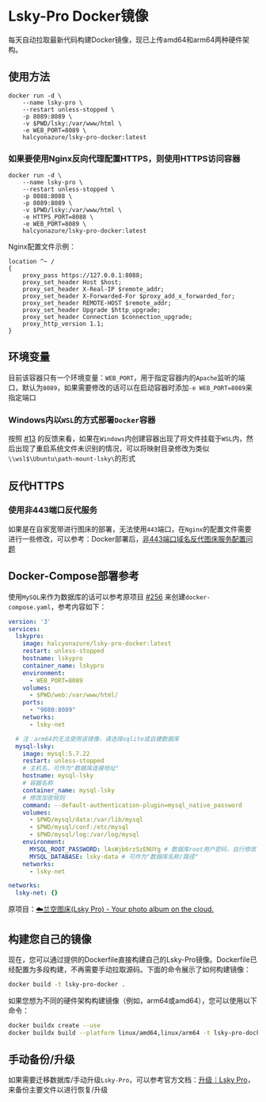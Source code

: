 # Lsky-Pro Docker镜像

每天自动拉取最新代码构建Docker镜像，现已上传amd64和arm64两种硬件架构。

## 使用方法

```docker
docker run -d \
    --name lsky-pro \
    --restart unless-stopped \
    -p 8089:8089 \
    -v $PWD/lsky:/var/www/html \
    -e WEB_PORT=8089 \
    halcyonazure/lsky-pro-docker:latest
```

### 如果要使用Nginx反向代理配置HTTPS，则使用HTTPS访问容器

```docker
docker run -d \
    --name lsky-pro \
    --restart unless-stopped \
    -p 8088:8088 \
    -p 8089:8089 \
    -v $PWD/lsky:/var/www/html \
    -e HTTPS_PORT=8088 \
    -e WEB_PORT=8089 \
    halcyonazure/lsky-pro-docker:latest
```

Nginx配置文件示例：

```nginx
location ^~ /
{
    proxy_pass https://127.0.0.1:8088;
    proxy_set_header Host $host;
    proxy_set_header X-Real-IP $remote_addr;
    proxy_set_header X-Forwarded-For $proxy_add_x_forwarded_for;
    proxy_set_header REMOTE-HOST $remote_addr;
    proxy_set_header Upgrade $http_upgrade;
    proxy_set_header Connection $connection_upgrade;
    proxy_http_version 1.1;
}
```


## 环境变量

目前该容器只有一个环境变量：`WEB_PORT`，用于指定容器内的`Apache`监听的端口，默认为`8089`，如果需要修改的话可以在启动容器时添加`-e WEB_PORT=8089`来指定端口

### Windows内以`WSL`的方式部署`Docker`容器

按照 [#13](https://github.com/HalcyonAzure/lsky-pro-docker/issues/13) 的反馈来看，如果在`Windows`内创建容器出现了将文件挂载于`WSL`内，然后出现了重启系统文件未识别的情况，可以将映射目录修改为类似`\\wsl$\Ubuntu\path-mount-lsky\`的形式

## 反代HTTPS

### 使用非443端口反代服务

如果是在自家宽带进行图床的部署，无法使用`443`端口，在`Nginx`的配置文件需要进行一些修改，可以参考：Docker部署后，[非443端口域名反代图床服务配置问题](https://github.com/HalcyonAzure/lsky-pro-docker/issues/7)

## Docker-Compose部署参考

使用`MySQL`来作为数据库的话可以参考原项目 [#256](https://github.com/lsky-org/lsky-pro/issues/256) 来创建`docker-compose.yaml`，参考内容如下：

```yaml
version: '3'
services:
  lskypro:
    image: halcyonazure/lsky-pro-docker:latest
    restart: unless-stopped
    hostname: lskypro
    container_name: lskypro
    environment:
      - WEB_PORT=8089
    volumes:
      - $PWD/web:/var/www/html/
    ports:
      - "9080:8089"
    networks:
      - lsky-net

  # 注：arm64的无法使用该镜像，请选择sqlite或自建数据库
  mysql-lsky:
    image: mysql:5.7.22
    restart: unless-stopped
    # 主机名，可作为"数据库连接地址"
    hostname: mysql-lsky
    # 容器名称
    container_name: mysql-lsky
    # 修改加密规则
    command: --default-authentication-plugin=mysql_native_password
    volumes:
      - $PWD/mysql/data:/var/lib/mysql
      - $PWD/mysql/conf:/etc/mysql
      - $PWD/mysql/log:/var/log/mysql
    environment:
      MYSQL_ROOT_PASSWORD: lAsWjb6rzSzENUYg # 数据库root用户密码，自行修改
      MYSQL_DATABASE: lsky-data # 可作为"数据库名称/路径"
    networks:
      - lsky-net

networks:
  lsky-net: {}
```

原项目：[☁️兰空图床(Lsky Pro) - Your photo album on the cloud.](https://github.com/lsky-org/lsky-pro)

## 构建您自己的镜像

现在，您可以通过提供的Dockerfile直接构建自己的Lsky-Pro镜像。Dockerfile已经配置为多段构建，不再需要手动拉取源码。下面的命令展示了如何构建镜像：

```bash
docker build -t lsky-pro-docker .
```

如果您想为不同的硬件架构构建镜像（例如，arm64或amd64），您可以使用以下命令：

```bash
docker buildx create --use
docker buildx build --platform linux/amd64,linux/arm64 -t lsky-pro-docker .
```

## 手动备份/升级

如果需要迁移数据库/手动升级`Lsky-Pro`，可以参考官方文档：[升级｜Lsky Pro](https://docs.lsky.pro/docs/free/v2/quick-start/upgrade.html)，来备份主要文件以进行恢复/升级
